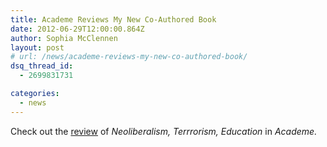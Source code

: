 ```yaml
---
title: Academe Reviews My New Co-Authored Book
date: 2012-06-29T12:00:00.864Z
author: Sophia McClennen
layout: post
# url: /news/academe-reviews-my-new-co-authored-book/
dsq_thread_id:
  - 2699831731

categories: 
  - news
---
```

Check out the [review][1] of *Neoliberalism, Terrrorism, Education* in *Academe.*

 [1]: https://www.aaup.org/article/thinking-academic-resistance#.U3ttuS_c2UZ